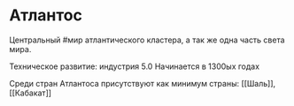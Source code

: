 # Атлантос

Центральный #мир атлантического кластера, а так же одна часть света мира.

Техническое развитие: индустрия 5.0
Начинается в 1300ых годах

Среди стран Атлантоса присутствуют как минимум страны: [[Шаль]], [[Кабакат]]
